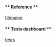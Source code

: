 <!-- tabs:start -->
#### ** Reference **

[filename](index.html ':include')
 
#### ** Tests dashboard **

[tests](test_dashboard.html ':include :type=iframe width=100% height=100%')



<!-- tabs:end -->